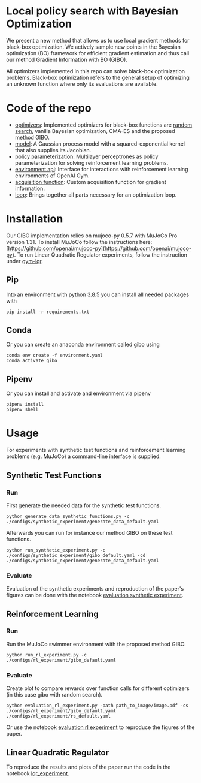 # Local policy search with Bayesian Optimization
We present a new method that allows us to use local gradient methods for black-box optimization. We actively sample new points in the Bayesian optimization (BO) framework for efficient gradient estimation and thus call our method Gradient Information with BO (GIBO).

All optimizers implemented in this repo can solve black-box optimization problems. 
Black-box optimization refers to the general setup of optimizing an unknown function where only its evaluations are available. 

# Code of the repo
- [optimizers](./src/optimizers.py): Implemented optimizers for black-box functions are [random search](https://arxiv.org/abs/1803.07055), vanilla Bayesian optimization, CMA-ES and the proposed method GIBO.
- [model](./src/model.py): A Gaussian process model with a squared-exponential kernel that also supplies its Jacobian.
- [policy parameterization](./src/policy_parameterizations.py): Multilayer perceptrones as policy parameterization for solving reinforcement learning problems.
- [environment api](./src/environment_api.py): Interface for interactions with reinforcement learning environments of OpenAI Gym.
- [acquisition function](./src/acquisition_function.py): Custom acquisition function for gradient information.
- [loop](./src/loop.py): Brings together all parts necessary for an optimization loop.


# Installation
Our GIBO implementation relies on mujoco-py 0.5.7 with MuJoCo Pro version 1.31.
To install MuJoCo follow the instructions here: [https://github.com/openai/mujoco-py](https://github.com/openai/mujoco-py).
To run Linear Quadratic Regulator experiments, follow the instruction under [gym-lqr](./gym-lqr/).

## Pip
Into an environment with python 3.8.5 you can install all needed packages with
```
pip install -r requirements.txt
```

## Conda
Or you can create an anaconda environment called gibo using
```
conda env create -f environment.yaml
conda activate gibo
```

## Pipenv
Or you can install and activate and environment via pipenv
```
pipenv install
pipenv shell
```

# Usage 
For experiments with synthetic test functions and reinforcement learning problems (e.g. MuJoCo) a command-line interface is supplied.

## Synthetic Test Functions
### Run
First generate the needed data for the synthetic test functions.

```
python generate_data_synthetic_functions.py -c ./configs/synthetic_experiment/generate_data_default.yaml
```

Afterwards you can run for instance our method GIBO on these test functions.

```
python run_synthetic_experiment.py -c ./configs/synthetic_experiment/gibo_default.yaml -cd ./configs/synthetic_experiment/generate_data_default.yaml
```

### Evaluate
Evaluation of the synthetic experiments and reproduction of the paper's figures can be done with the notebook [evaluation synthetic experiment](notebooks/evaluation_synthetic_experiment.ipynb).

## Reinforcement Learning
### Run
Run the MuJoCo swimmer environment with the proposed method GIBO.

```
python run_rl_experiment.py -c ./configs/rl_experiment/gibo_default.yaml
```

### Evaluate
Create plot to compare rewards over function calls for different optimizers (in this case gibo with random search).

```
python evaluation_rl_experiment.py -path path_to_image/image.pdf -cs ./configs/rl_experiment/gibo_default.yaml ./configs/rl_experiment/rs_default.yaml 
```
Or use the notebook [evaluation rl experiment](notebooks/evaluation_rl_experiment.ipynb) to reproduce the figures of the paper.

## Linear Quadratic Regulator
To reproduce the results and plots of the paper run the code in the notebook [lqr_experiment](notebooks/lqr_experiment.ipynb).

